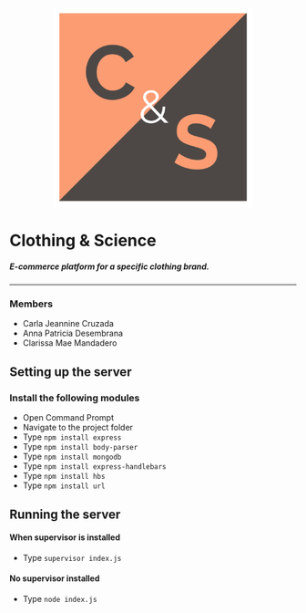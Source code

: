 <p align="center">
  <img src="public/images/logo.png" width="350" title="hover text">
</p>

# Clothing & Science
##### E-commerce platform for a specific clothing brand.
---

### Members 
* Carla Jeannine Cruzada
* Anna Patricia Desembrana
* Clarissa Mae Mandadero 

## Setting up the server
### Install the following modules
* Open Command Prompt
* Navigate to the project folder
* Type `npm install express` 
* Type `npm install body-parser` 
* Type `npm install mongodb`
* Type `npm install express-handlebars`
* Type `npm install hbs`
* Type `npm install url` 

## Running the server
#### When supervisor is installed
* Type `supervisor index.js`
#### No supervisor installed 
* Type `node index.js`


